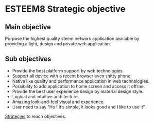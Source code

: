 # ESTEEM8 Strategic objective

## Main objective

Purpose the highest quality steem network application available by providing a light, design and private web application.

## Sub objectives
* Provide the best platform support by web technologies.
 * Support all device with a recent browser even shitty phone.
 * Native like quality and performance application in web technologies.
 * Possibility to add application to home screen and access it offline.
* Provide the best user experience design by material design style.
 * Logical and intuitive architecture.
 * Amazing look-and-feel visual and experience.
 * User need to say “Ho ! It’s simple, it looks good and I like to use it”.

[Strategies](https://github.com/esteem8app/esteem8app.github.io/tree/master/docs/strategies) to reach objectives.
